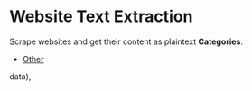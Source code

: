 # Website Text Extraction


Scrape websites and get their content as plaintext
**Categories**:

- [Other](https://github/awesome-apis/awesome-apis#other)



data),


